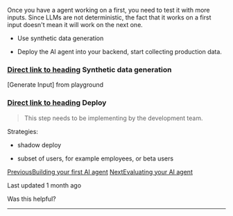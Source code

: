 Once you have a agent working on a first, you need to test it with more inputs. Since LLMs are not deterministic, the fact that it works on a first input doesn't mean it will work on the next one.

- Use synthetic data generation

- Deploy the AI agent into your backend, start collecting production data.


### [Direct link to heading](https://docs.workflowai.com/ai-agents-playbook/testing-your-ai-agent\#synthetic-data-generation)    Synthetic data generation

\[Generate Input\] from playground

### [Direct link to heading](https://docs.workflowai.com/ai-agents-playbook/testing-your-ai-agent\#deploy)    Deploy

> This step needs to be implementing by the development team.

Strategies:

- shadow deploy

- subset of users, for example employees, or beta users


[PreviousBuilding your first AI agent](https://docs.workflowai.com/ai-agents-playbook/building-your-first-ai-agent) [NextEvaluating your AI agent](https://docs.workflowai.com/ai-agents-playbook/evaluating-your-ai-agent)

Last updated 1 month ago

Was this helpful?

* * *